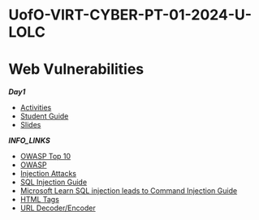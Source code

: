 # UofO-VIRT-CYBER-PT-01-2024-U-LOLC


# Web Vulnerabilities

**_Day1_**
- [Activities](https://git.bootcampcontent.com/University-of-Oregon/UofO-VIRT-CYBER-PT-01-2024-U-LOLC/-/tree/main/15-Web-Vulnerabilities-and-Hardening/1/Activities?ref_type=heads)
- [Student Guide](https://git.bootcampcontent.com/University-of-Oregon/UofO-VIRT-CYBER-PT-01-2024-U-LOLC/-/blob/main/15-Web-Vulnerabilities-and-Hardening/1/StudentGuide.md?ref_type=heads)
- [Slides](https://docs.google.com/presentation/d/1Z4u06rWzTvqTSfzZ5hWEtPQvE0rbIfhZxBHX82zNaAs/edit)

**_INFO_LINKS_**
- [OWASP Top 10](https://owasp.org/www-project-top-ten/)
- [OWASP](https://owasp.org/)
- [Injection Attacks](https://www.esds.co.in/blog/what-are-injection-attacks-and-their-types/#sthash.9MumFwlH.dpbs)
- [SQL Injection Guide](https://techyrick.com/sql-injection-payload-tutorial/)
- [Microsoft Learn SQL injection leads to Command Injection Guide](https://learn.microsoft.com/en-us/sql/relational-databases/system-stored-procedures/xp-cmdshell-transact-sql?view=sql-server-ver15)
- [HTML Tags](https://www.w3schools.com/TAGS/default.ASP)
- [URL Decoder/Encoder](https://meyerweb.com/eric/tools/dencoder/)
